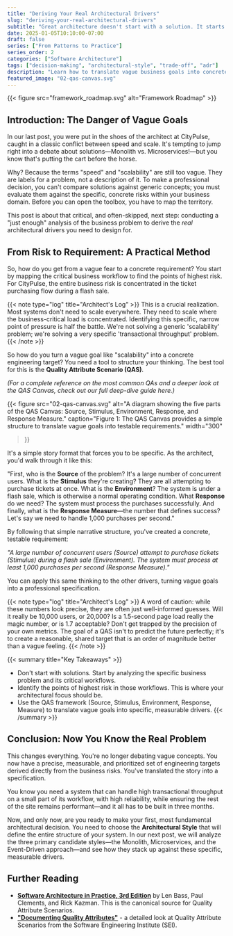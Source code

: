 ```yaml
---
title: "Deriving Your Real Architectural Drivers"
slug: "deriving-your-real-architectural-drivers"
subtitle: "Great architecture doesn't start with a solution. It starts with a deep, honest understanding of the problem"
date: 2025-01-05T10:10:00-07:00
draft: false
series: ["From Patterns to Practice"]
series_order: 2
categories: ["Software Architecture"]
tags: ["decision-making", "architectural-style", "trade-off", "adr"]
description: "Learn how to translate vague business goals into concrete, measurable architectural drivers using Quality Attribute Scenarios (QAS) to identify and address critical risks."
featured_image: "02-qas-canvas.svg"
---
```


{{< figure src="framework_roadmap.svg" alt="Framework Roadmap" >}}

## Introduction: The Danger of Vague Goals

In our last post, you were put in the shoes of the architect at CityPulse, caught in a classic conflict between speed and scale. It's tempting to jump right into a debate about solutions—Monolith vs. Microservices!—but you know that's putting the cart before the horse.

Why? Because the terms "speed" and "scalability" are still too vague. They are labels for a problem, not a description of it. To make a professional decision, you can't compare solutions against generic concepts; you must evaluate them against the specific, concrete risks within your business domain. Before you can open the toolbox, you have to map the territory.

This post is about that critical, and often-skipped, next step: conducting a "just enough" analysis of the business problem to derive the *real* architectural drivers you need to design for.

## From Risk to Requirement: A Practical Method

So, how do you get from a vague fear to a concrete requirement? You start by mapping the critical business workflow to find the points of highest risk. For CityPulse, the entire business risk is concentrated in the ticket purchasing flow during a flash sale.

{{< note type="log" title="Architect's Log" >}}
This is a crucial realization. Most systems don't need to scale everywhere. They need to scale where the business-critical load is concentrated. Identifying this specific, narrow point of pressure is half the battle. We're not solving a generic 'scalability' problem; we're solving a very specific 'transactional throughput' problem.
{{< /note >}}

So how do you turn a vague goal like "scalability" into a concrete engineering target? You need a tool to structure your thinking. The best tool for this is the **Quality Attribute Scenario (QAS)**.

*(For a complete reference on the most common QAs and a deeper look at the QAS Canvas, check out our full deep-dive guide here.)*

{{< figure
    src="02-qas-canvas.svg"
    alt="A diagram showing the five parts of the QAS Canvas: Source, Stimulus, Environment, Response, and Response Measure."
    caption="Figure 1: The QAS Canvas provides a simple structure to translate vague goals into testable requirements."
    width="300"
>}}

It's a simple story format that forces you to be specific. As the architect, you'd walk through it like this:

"First, who is the **Source** of the problem? It's a large number of concurrent users. What is the **Stimulus** they're creating? They are all attempting to purchase tickets at once. What is the **Environment**? The system is under a flash sale, which is otherwise a normal operating condition. What **Response** do we need? The system must process the purchases successfully. And finally, what is the **Response Measure**—the number that defines success? Let's say we need to handle 1,000 purchases per second."

By following that simple narrative structure, you've created a concrete, testable requirement:

*"A large number of concurrent users (Source) attempt to purchase tickets (Stimulus) during a flash sale (Environment). The system must process at least 1,000 purchases per second (Response Measure)."*

You can apply this same thinking to the other drivers, turning vague goals into a professional specification.

{{< note type="log" title="Architect's Log" >}}
A word of caution: while these numbers look precise, they are often just well-informed guesses. Will it really be 10,000 users, or 20,000? Is a 1.5-second page load really the magic number, or is 1.7 acceptable? Don't get trapped by the precision of your own metrics. The goal of a QAS isn't to predict the future perfectly; it's to create a reasonable, shared target that is an order of magnitude better than a vague feeling.
{{< /note >}}

{{< summary title="Key Takeaways" >}}

* Don't start with solutions. Start by analyzing the specific business problem and its critical workflows.
* Identify the points of highest risk in those workflows. This is where your architectural focus should be.
* Use the QAS framework (Source, Stimulus, Environment, Response, Measure) to translate vague goals into specific, measurable drivers.
{{< /summary >}}

## Conclusion: Now You Know the Real Problem

This changes everything. You're no longer debating vague concepts. You now have a precise, measurable, and prioritized set of engineering targets derived directly from the business risks. You've translated the story into a specification.

You know you need a system that can handle high transactional throughput on a small part of its workflow, with high reliability, while ensuring the rest of the site remains performant—and it all has to be built in three months.

Now, and only now, are you ready to make your first, most fundamental architectural decision. You need to choose the **Architectural Style** that will define the entire structure of your system. In our next post, we will analyze the three primary candidate styles—the Monolith, Microservices, and the Event-Driven approach—and see how they stack up against these specific, measurable drivers.

## Further Reading

* [**Software Architecture in Practice, 3rd Edition**](https://www.informit.com/store/software-architecture-in-practice-9780132942773) by Len Bass, Paul Clements, and Rick Kazman. This is the canonical source for Quality Attribute Scenarios.
* [**"Documenting Quality Attributes"**](https://resources.sei.cmu.edu/asset_files/technicalnote/2003_001_001_14246.pdf) - a detailed look at Quality Attribute Scenarios from the Software Engineering Institute (SEI).
